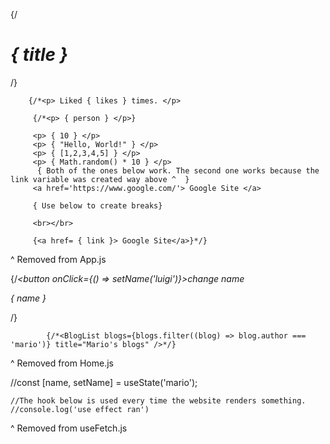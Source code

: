 {/*<h1> { title }</h1>*/}

        {/*<p> Liked { likes } times. </p>

         {/*<p> { person } </p>}

         <p> { 10 } </p>
         <p> { "Hello, World!" } </p>
         <p> { [1,2,3,4,5] } </p>
         <p> { Math.random() * 10 } </p>
          { Both of the ones below work. The second one works because the link variable was created way above ^  }
         <a href='https://www.google.com/'> Google Site </a>
        
         { Use below to create breaks}
         
         <br></br>

         {<a href= { link }> Google Site</a>}*/}

^ Removed from App.js

{/*<button onClick={() => setName('luigi')}>change name</button>
            <p>{ name }</p>*/}

            {/*<BlogList blogs={blogs.filter((blog) => blog.author === 'mario')} title="Mario's blogs" />*/}

^ Removed from Home.js

//const [name, setName] = useState('mario');

    //The hook below is used every time the website renders something.
    //console.log('use effect ran')

^ Removed from useFetch.js

